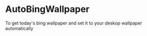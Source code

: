# AutoBingWallpaper
To get today's bing wallpaper and set it to your deskop wallpaper automatically
